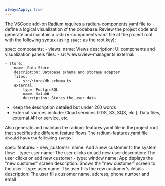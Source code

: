 ```yaml
---
alwaysApply: true
---
```


The VSCode add-on Radium requires a radium-components.yaml file to define a logical visualization of the codebase.
Review the project code and generate and maintain a radium-components.yaml file at the project root with the following syntax (using `spec:` as the root key):

spec:
  components:
    - views:
        name: Views
        description: UI components and visualization panels
        files:
          - src/views/view-manager.ts
        external:
          
    - store:
        name: Data Store
        description: Database schema and storage adapter
        files:
          - src/store/db-schema.ts
        external:
          - type: PostgreSQL
            name: MainDB
            description: Stores the user data

- Keep the description detailed but under 200 words
- External sources include: Cloud services (RDS, S3, SQS, etc.), Data files, external API or service, etc.


Also generate and maintain the radium-features.yaml file in the project root that specifies the different feature flows
The radium-features.yaml file should have the following syntax:

spec:
  features:
      - new_customer:
        name: Add a new customer to the system
        flow:
        - type: user
          name: The user clicks on add new user
          description: The user clicks on add new customer
        - type: window
          name: App displays the "new customer" screen
          description: Shows the "new customer" screen to the user
        - type: user
          name: The user fills the new customer's details
          description: The user fills customer name, address, phone number and email
          
